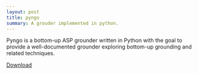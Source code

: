 ```yaml
---
layout: post
title: pyngo
summary: A grouder implemented in python.
---
```

Pyngo is a bottom-up ASP grounder written in Python with the goal to provide a well-documented grounder exploring bottom-up grounding and related techniques.

[Download](http://sourceforge.net/p/potassco/code/HEAD/tree/trunk/pyngo/)
